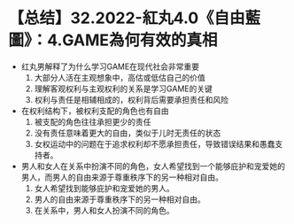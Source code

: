 # 【总结】32.2022-紅丸4.0《自由藍圖》：4.GAME為何有效的真相

-   红丸男解释了为什么学习GAME在现代社会非常重要
    1.  大部分人活在主观想象中，高估或低估自己的价值
    2.  理解客观权利与主观权利的关系是学习GAME的关键
    3.  权利与责任是相辅相成的，权利背后需要承担责任和风险
-   在权利结构下，被权利支配的角色也有自由
    1.  被支配的角色往往承担更少的责任
    2.  没有责任意味着更大的自由，类似于儿时无责任的状态
    3.  女权运动中的问题在于追求权利却不愿承担责任，导致错误结果和愚蠢支持者。
-   男人和女人在关系中扮演不同的角色，女人希望找到一个能够庇护和宠爱她的男人，而男人的自由来源于尊重秩序下的另一种相对自由。
    1.  女人希望找到能够庇护和宠爱她的男人。
    2.  男人的自由来源于尊重秩序下的另一种相对自由。
    3.  在关系中，男人和女人扮演不同的角色。